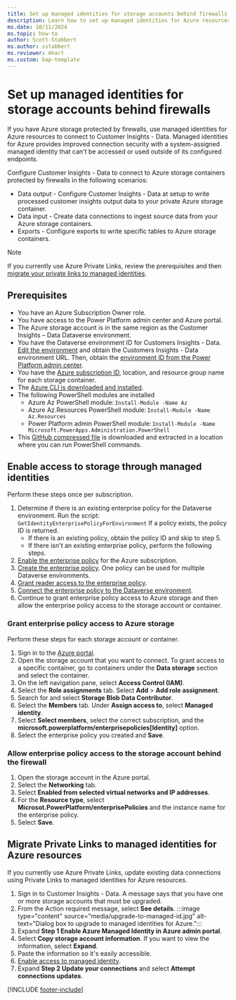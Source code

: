```yaml
---
title: Set up managed identities for storage accounts behind firewalls
description: Learn how to set up managed identities for Azure resources to connect your Data Lake Storage behind firewalls.
ms.date: 10/11/2024
ms.topic: how-to
author: Scott-Stabbert
ms.author: sstabbert
ms.reviewer: mhart
ms.custom: bap-template
---
```


# Set up managed identities for storage accounts behind firewalls

If you have Azure storage protected by firewalls, use managed identities for Azure resources to connect to Customer Insights - Data. Managed identities for Azure provides improved connection security with a system-assigned managed identity that can't be accessed or used outside of its configured endpoints.

Configure Customer Insights - Data to connect to Azure storage containers protected by firewalls in the following scenarios:

- Data output - Configure Customer Insights - Data at setup to write processed customer insights output data to your private Azure storage container.
- Data input - Create data connections to ingest source data from your Azure storage containers.
- Exports - Configure exports to write specific tables to Azure storage containers.

> [!NOTE]
> If you currently use Azure Private Links, review the prerequisites and then [migrate your private links to managed identities](#migrate-private-links-to-managed-identities-for-azure-resources).

## Prerequisites

- You have an Azure Subscription Owner role.
- You have access to the Power Platform admin center and Azure portal.
- The Azure storage account is in the same region as the Customer Insights – Data Dataverse environment.
- You have the Dataverse environment ID for Customers Insights - Data. [Edit the environment](manage-environments.md#edit-an-existing-environment) and obtain the Customers Insights - Data environment URL. Then, obtain the [environment ID from the Power Platform admin center](/power-platform/admin/determine-org-id-name#find-your-environment-and-organization-id).
- You have the [Azure subscription ID](/azure/azure-portal/get-subscription-tenant-id), location, and resource group name for each storage container.
- The [Azure CLI is downloaded and installed](https://aka.ms/InstallAzureCliWindows).
- The following PowerShell modules are installed
  - Azure Az PowerShell module: `Install-Module -Name Az`
  - Azure Az.Resources PowerShell module: `Install-Module -Name Az.Resources`
  - Power Platform admin PowerShell module: `Install-Module -Name Microsoft.PowerApps.Administration.PowerShell`
- This [GitHub compressed file](https://github.com/microsoft/PowerApps-Samples/blob/master/powershell/managed-identities/Common.zip) is downloaded and extracted in a location where you can run PowerShell commands.

## Enable access to storage through managed identities

Perform these steps once per subscription.

1. Determine if there is an existing enterprise policy for the Dataverse environment. Run the script:
   `GetIdentityEnterprisePolicyForEnvironment`
   If a policy exists, the policy ID is returned.
   - If there is an existing policy, obtain the policy ID and skip to step 5.
   - If there isn't an existing enterprise policy, perform the following steps.  
1. [Enable the enterprise policy](/power-apps/maker/data-platform/azure-synapse-link-msi#enable-enterprise-policy-for-the-selected-azure-subscription) for the Azure subscription.
1. [Create the enterprise policy](/power-apps/maker/data-platform/azure-synapse-link-msi#create-enterprise-policy). One policy can be used for multiple Dataverse environments.
1. [Grant reader access to the enterprise policy](/power-apps/maker/data-platform/azure-synapse-link-msi#grant-reader-access-to-the-enterprise-policy-via-azure).
1. [Connect the enterprise policy to the Dataverse environment](/power-apps/maker/data-platform/azure-synapse-link-msi#connect-enterprise-policy-to-dataverse-environment).
1. Continue to grant enterprise policy access to Azure storage and then allow the enterprise policy access to the storage account or container.

### Grant enterprise policy access to Azure storage

Perform these steps for each storage account or container.

1. Sign in to the [Azure portal](https://portal.azure.com/).
1. Open the storage account that you want to connect. To grant access to a specific container, go to containers under the **Data storage** section and select the container.
1. On the left navigation pane, select **Access Control (IAM)**.
1. Select the **Role assignments** tab. Select **Add** > **Add role assignment**.
1. Search for and select **Storage Blob Data Contributor**.
1. Select the **Members** tab. Under **Assign access to**, select **Managed identity**.
1. Select **Select members**, select the correct subscription, and the **microsoft.powerplatform/enterprisepolicies[Identity]** option.
1. Select the enterprise policy you created and **Save**.

### Allow enterprise policy access to the storage account behind the firewall

1. Open the storage account in the Azure portal.
1. Select the **Networking** tab.
1. Select **Enabled from selected virtual networks and IP addresses**.
1. For the **Resource type**, select **Microsot.PowerPlatform/enterprisePolicies** and the instance name for the enterprise policy.
1. Select **Save**.

## Migrate Private Links to managed identities for Azure resources

If you currently use Azure Private Links, update existing data connections using Private Links to managed identities for Azure resources.

1. Sign in to Customer Insights - Data.
   A message says that you have one or more storage accounts that must be upgraded.
1. From the Action required message, select **See details**.
   :::image type="content" source="media/upgrade-to-managed-id.jpg" alt-text="Dialog box to upgrade to managed identities for Azure.":::
1. Expand **Step 1 Enable Azure Managed Identity in Azure admin portal**.
1. Select **Copy storage account information**. If you want to view the information, select **Expand**.
1. Paste the information so it's easily accessible.
1. [Enable access to managed identity](#enable-access-to-storage-through-managed-identities).
1. Expand **Step 2 Update your connections** and select **Attempt connections updates**.

[!INCLUDE [footer-include](includes/footer-banner.md)]
